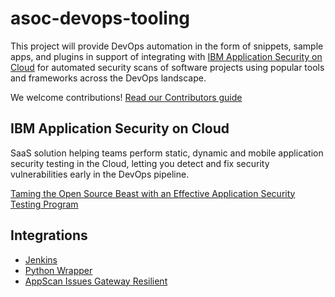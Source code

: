 # asoc-devops-tooling
This project will provide DevOps automation in the form of snippets, sample apps, and plugins in support of integrating with [IBM Application Security on Cloud](http://ibm.biz/ASoCLinkFromGitRepo) for automated security scans of software projects using popular tools and frameworks across the DevOps landscape.

We welcome contributions!  [Read our Contributors guide](CONTRIBUTING.md)

## IBM Application Security on Cloud
SaaS solution helping teams perform static, dynamic and mobile application security testing in the Cloud, letting you detect and fix security vulnerabilities early in the DevOps pipeline.

[Taming the Open Source Beast with an Effective Application Security Testing Program](https://securityintelligence.com/taming-the-open-source-beast-with-an-effective-application-security-testing-program/)

## Integrations
* [Jenkins](/jenkins)
* [Python Wrapper](/python-saclientutil)
* [AppScan Issues Gateway Resilient](/appscan-issue-gateway-resilient)
